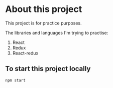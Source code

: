 # About this project

This project is for practice purposes.

The libraries and languages I'm trying to practise:

1. React
2. Redux
3. React-redux

## To start this project locally

`npm start`
